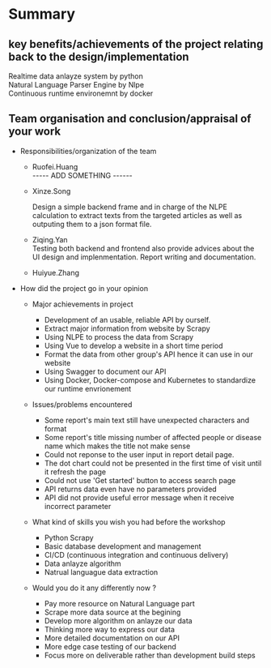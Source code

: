 # Summary

## key benefits/achievements of the project relating back to the design/implementation

Realtime data anlayze system by python <br>
Natural Language Parser Engine by Nlpe <br>
Continuous runtime environemnt by docker



## Team organisation and conclusion/appraisal of your work  

- Responsibilities/organization of the team
  - Ruofei.Huang  <br>
 ----- ADD SOMETHING ------
  - Xinze.Song
  
    Design a simple backend frame and in charge of the NLPE calculation to extract texts from the targeted articles as well as outputing them to a json format file.
  - Ziqing.Yan  
  Testing both backend and frontend also provide advices about the UI design and implenmentation. Report writing and documentation.
  - Huiyue.Zhang
- How did the project go in your opinion  
  - Major achievements in project  
    - Development of an usable, reliable API by ourself.
    - Extract major information from website by Scrapy
    - Using NLPE to process the data from Scrapy
    - Using Vue to develop a website in a short time period
    - Format the data from other group's API hence it can use in our website
    - Using Swagger to document our API
    - Using Docker, Docker-compose and Kubernetes to standardize our runtime envrionement

  - Issues/problems encountered
    - Some report's main text still have unexpected characters and format
    - Some report's title missing number of affected people or disease name which makes the title not make sense
    - Could not reponse to the user input in report detail page.
    - The dot chart could not be presented in the first time of visit until it refresh the page
    - Could not use 'Get started' button to access search page
    - API returns data even have no parameters provided
    - API did not provide useful error message when it receive incorrect parameter

  - What kind of skills you wish you had before the workshop
    - Python Scrapy
    - Basic database development and management
    - CI/CD (continuous integration and continuous delivery)
    - Data anlayze algorithm
    - Natrual languague data extraction

  - Would you do it any differently now ?
    - Pay more resource on Natural Language part
    - Scrape more data source at the begining
    - Develop more algorithm on anlayze our data
    - Thinking more way to express our data
    - More detailed documentation on our API
    - More edge case testing of our backend
    - Focus more on deliverable rather than development build steps
